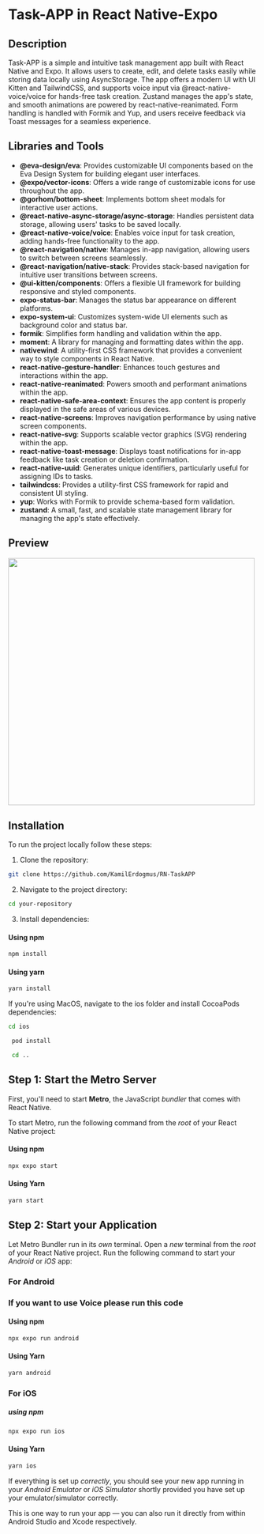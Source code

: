 # Task-APP in React Native-Expo

## Description

Task-APP is a simple and intuitive task management app built with React Native and Expo. It allows users to create, edit, and delete tasks easily while storing data locally using AsyncStorage. The app offers a modern UI with UI Kitten and TailwindCSS, and supports voice input via @react-native-voice/voice for hands-free task creation. Zustand manages the app's state, and smooth animations are powered by react-native-reanimated. Form handling is handled with Formik and Yup, and users receive feedback via Toast messages for a seamless experience.

## Libraries and Tools

- **@eva-design/eva**: Provides customizable UI components based on the Eva Design System for building elegant user interfaces.
- **@expo/vector-icons**: Offers a wide range of customizable icons for use throughout the app.
- **@gorhom/bottom-sheet**: Implements bottom sheet modals for interactive user actions.
- **@react-native-async-storage/async-storage**: Handles persistent data storage, allowing users' tasks to be saved locally.
- **@react-native-voice/voice**: Enables voice input for task creation, adding hands-free functionality to the app.
- **@react-navigation/native**: Manages in-app navigation, allowing users to switch between screens seamlessly.
- **@react-navigation/native-stack**: Provides stack-based navigation for intuitive user transitions between screens.
- **@ui-kitten/components**: Offers a flexible UI framework for building responsive and styled components.
- **expo-status-bar**: Manages the status bar appearance on different platforms.
- **expo-system-ui**: Customizes system-wide UI elements such as background color and status bar.
- **formik**: Simplifies form handling and validation within the app.
- **moment**: A library for managing and formatting dates within the app.
- **nativewind**: A utility-first CSS framework that provides a convenient way to style components in React Native.
- **react-native-gesture-handler**: Enhances touch gestures and interactions within the app.
- **react-native-reanimated**: Powers smooth and performant animations within the app.
- **react-native-safe-area-context**: Ensures the app content is properly displayed in the safe areas of various devices.
- **react-native-screens**: Improves navigation performance by using native screen components.
- **react-native-svg**: Supports scalable vector graphics (SVG) rendering within the app.
- **react-native-toast-message**: Displays toast notifications for in-app feedback like task creation or deletion confirmation.
- **react-native-uuid**: Generates unique identifiers, particularly useful for assigning IDs to tasks.
- **tailwindcss**: Provides a utility-first CSS framework for rapid and consistent UI styling.
- **yup**: Works with Formik to provide schema-based form validation.
- **zustand**: A small, fast, and scalable state management library for managing the app's state effectively.

## Preview

<img src="" height="500" />

## Installation

To run the project locally follow these steps:

1. Clone the repository:

```bash
git clone https://github.com/KamilErdogmus/RN-TaskAPP
```

2. Navigate to the project directory:

```bash
cd your-repository
```

3. Install dependencies:

#### Using npm

```bash
npm install
```

#### Using yarn

```bash
yarn install
```

If you're using MacOS, navigate to the ios folder and install CocoaPods dependencies:

```bash
cd ios
```

```bash
 pod install
```

```bash
 cd ..
```

## Step 1: Start the Metro Server

First, you'll need to start **Metro**, the JavaScript _bundler_ that comes with React Native.

To start Metro, run the following command from the _root_ of your React Native project:

#### Using npm

```bash
npx expo start
```

#### Using Yarn

```bash
yarn start
```

## Step 2: Start your Application

Let Metro Bundler run in its _own_ terminal. Open a _new_ terminal from the _root_ of your React Native project. Run the following command to start your _Android_ or _iOS_ app:

### For Android

### If you want to use Voice please run this code

#### Using npm

```bash
npx expo run android
```

#### Using Yarn

```bash
yarn android
```

### For iOS

##### using npm

```bash
npx expo run ios
```

#### Using Yarn

```bash
yarn ios
```

If everything is set up _correctly_, you should see your new app running in your _Android Emulator_ or _iOS Simulator_ shortly provided you have set up your emulator/simulator correctly.

This is one way to run your app — you can also run it directly from within Android Studio and Xcode respectively.
